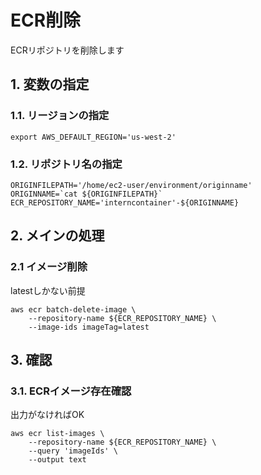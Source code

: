 <!-- omit in toc -->
# ECR削除

ECRリポジトリを削除します

## 1. 変数の指定

### 1.1. リージョンの指定

    export AWS_DEFAULT_REGION='us-west-2'

### 1.2. リポジトリ名の指定

    ORIGINFILEPATH='/home/ec2-user/environment/originname'
    ORIGINNAME=`cat ${ORIGINFILEPATH}`
    ECR_REPOSITORY_NAME='interncontainer'-${ORIGINNAME}

## 2. メインの処理

### 2.1 イメージ削除

latestしかない前提

    aws ecr batch-delete-image \
        --repository-name ${ECR_REPOSITORY_NAME} \
        --image-ids imageTag=latest

## 3. 確認

### 3.1. ECRイメージ存在確認

出力がなければOK

    aws ecr list-images \
        --repository-name ${ECR_REPOSITORY_NAME} \
        --query 'imageIds' \
        --output text
